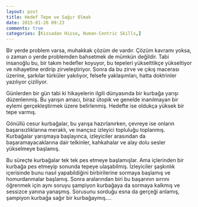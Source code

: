 ```yaml
---
layout: post
title: Hedef Tepe ve Sağır Olmak
date: 2015-01-26 09:23
comments: true
categories: [Kissadan Hisse, Human-Centric Skills,]
---
```

Bir yerde problem varsa, muhakkak çözüm de vardır. Çözüm kavramı yoksa, o zaman o yerde problemden bahsetmek de mümkün değildir. Tabi insanoğlu bu, bir takım hedefler koyuyor, bu tepeleri yükselttikçe yükseltiyor ve nihayetine erdirip zirveleştiriyor. Sonra da bu zirve ve çıkış macerası üzerine, şarkılar türküler yakılıyor, felsefe yaklaşımları, hatta doktrinler yazılıyor çiziliyor.
<!--more-->
Günlerden bir gün tabi ki hikayelerin ilgili dünyasında bir kurbağa yarışı düzenlenmiş. Bu yarışın amacı, biraz ütopik ve genelde inanılmayan bir eylemi gerçekleştirmek üzere belirlenmiş. Hedefte ise oldukça yüksek bir tepe varmış.

Gönüllü cesur kurbağalar, bu yarışa hazırlanırken, çevreye ise onların başarısızlıklarına meraklı, ve inançsız izleyici topluluğu toplanmış. Kurbağalar yarışmaya başlayınca, izleyiciler arasından da başaramayacaklarına dair telkinler, kahkahalar ve alay dolu sesler yükselmeye başlamış.

Bu süreçte kurbağalar tek tek pes etmeye başlamışlar. Ama içlerinden bir kurbağa pes etmeyip sonunda tepeye ulaşabilmiş. İzleyiciler şaşkınlık içerisinde bunu nasıl yapabildiğini birbirilerine sormaya başlamış ve homurdanmalar başlamış. Sonra aralarından biri bu başarının sırrını öğrenmek için aynı soruyu şampiyon kurbağaya da sormaya kalkmış ve sessizce yanına yanaşmış. Sorusunu sorduğu esna da gerçeği anlamış, şampiyon kurbağa sağır bir kurbağaymış….

